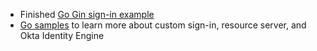 * Finished [Go Gin sign-in example](https://github.com/okta-samples/okta-go-gin-sample)
* [Go samples](https://github.com/okta/samples-golang) to learn more about custom sign-in, resource server, and Okta Identity Engine